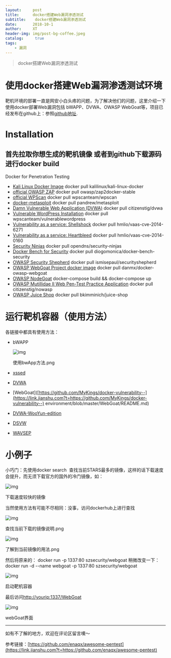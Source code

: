 ```yaml
---
layout:     post
title:      docker搭建Web漏洞渗透测试
subtitle:    docker搭建Web漏洞渗透测试
date:       2018-10-1
author:     XT
header-img: img/post-bg-coffee.jpeg
catalog: 	 true
tags:
    - 漏洞
---
```



> docker搭建Web漏洞渗透测试

# 使用docker搭建Web漏洞渗透测试环境



靶机环境的部署一直是网安小白头疼的问题，为了解决他们的问题，这里介绍一下使用docker部署Web漏洞包括 bWAPP、DVWA、OWASP WebGoat等，项目已经发布在github上：参照[github地址](https://link.jianshu.com?t=https://github.com/MyKings/docker-vulnerability-environment).
 <h1>Installation</h1>
 <h2>首先拉取你想生成的靶机镜像
 或者到github下载源码进行docker build</h2>
 Docker for Penetration Testing

- [Kali Linux Docker Image](https://link.jianshu.com?t=https://www.kali.org/news/official-kali-linux-docker-images/)
   docker pull kalilinux/kali-linux-docker
- [official OWASP ZAP](https://link.jianshu.com?t=https://github.com/zaproxy/zaproxy)
   docker pull owasp/zap2docker-stable
- [official WPScan](https://link.jianshu.com?t=https://hub.docker.com/r/wpscanteam/wpscan/)
   docker pull wpscanteam/wpscan
- [docker-metasploit](https://link.jianshu.com?t=https://hub.docker.com/r/pandrew/metasploit/)
   docker pull pandrew/metasploit
- [Damn Vulnerable Web Application (DVWA)](https://link.jianshu.com?t=https://hub.docker.com/r/citizenstig/dvwa/)
   docker pull citizenstig/dvwa
- [Vulnerable WordPress Installation](https://link.jianshu.com?t=https://hub.docker.com/r/wpscanteam/vulnerablewordpress/)
   docker pull wpscanteam/vulnerablewordpress
- [Vulnerability as a service: Shellshock](https://link.jianshu.com?t=https://hub.docker.com/r/hmlio/vaas-cve-2014-6271/)
   docker pull hmlio/vaas-cve-2014-6271
- [Vulnerability as a service: Heartbleed](https://link.jianshu.com?t=https://hub.docker.com/r/hmlio/vaas-cve-2014-0160/)
   docker pull hmlio/vaas-cve-2014-0160
- [Security Ninjas](https://link.jianshu.com?t=https://hub.docker.com/r/opendns/security-ninjas/)
   docker pull opendns/security-ninjas
- [Docker Bench for Security](https://link.jianshu.com?t=https://hub.docker.com/r/diogomonica/docker-bench-security/)
   docker pull diogomonica/docker-bench-security
- [OWASP Security Shepherd](https://link.jianshu.com?t=https://hub.docker.com/r/ismisepaul/securityshepherd/)
   docker pull ismisepaul/securityshepherd
- [OWASP WebGoat Project docker image](https://link.jianshu.com?t=https://hub.docker.com/r/danmx/docker-owasp-webgoat/)
   docker pull danmx/docker-owasp-webgoat
- [OWASP NodeGoat](https://link.jianshu.com?t=https://github.com/owasp/nodegoat#option-3---run-nodegoat-on-docker)
   docker-compose build && docker-compose up
- [OWASP Mutillidae II Web Pen-Test Practice Application](https://link.jianshu.com?t=https://hub.docker.com/r/citizenstig/nowasp/)
   docker pull citizenstig/nowasp
- [OWASP Juice Shop](https://link.jianshu.com?t=https://github.com/bkimminich/juice-shop#docker-container--)
   docker pull bkimminich/juice-shop

# 运行靶机容器（使用方法）

各链接中都具有使用方法：

- bWAPP

   

  ![img](https://upload-images.jianshu.io/upload_images/5765738-354cf1f5f057cdf4.png?imageMogr2/auto-orient/strip%7CimageView2/2/w/745/format/webp) 

  使用bwApp方法.png

- [xssed](https://link.jianshu.com?t=https://github.com/MyKings/docker-vulnerability-environment/blob/master/xssed/README.md)

- [DVWA](https://link.jianshu.com?t=https://github.com/MyKings/docker-vulnerability-environment/blob/master/DVWA/README.md)

- [WebGoat]([https://github.com/MyKings/docker-vulnerability--](https://link.jianshu.com?t=https://github.com/MyKings/docker-vulnerability--)
   environment/blob/master/WebGoat/README.md)

- [DVWA-WooYun-edition](https://link.jianshu.com?t=https://github.com/MyKings/docker-vulnerability-environment/blob/master/DVWA-WooYun-edition/README.md)

- [DSVW](https://link.jianshu.com?t=https://github.com/MyKings/docker-vulnerability-environment/blob/master/DSVW/README.md)

- [WAVSEP](https://link.jianshu.com?t=https://github.com/MyKings/docker-vulnerability-environment/blob/master/WAVSEP/README.md)

# 小例子

小巧门：先使用docker search <image> 查找当前STARS最多的镜像，这样的话下载速度会提升，而无须下载官方的国外的冷门镜像，如：

![img](https://upload-images.jianshu.io/upload_images/5765738-76b2bb2aae761ae1.png?imageMogr2/auto-orient/strip%7CimageView2/2/w/1000/format/webp)

下载速度较快的镜像

 

当然使用方法有可能不尽相同：没事，访问dockerhub上进行查找

![img](https://upload-images.jianshu.io/upload_images/5765738-59433814670f50bc.png?imageMogr2/auto-orient/strip%7CimageView2/2/w/580/format/webp)

查找当前下载的镜像说明.png

![img](https://upload-images.jianshu.io/upload_images/5765738-4159668047597820.png?imageMogr2/auto-orient/strip%7CimageView2/2/w/1000/format/webp)

了解到当前镜像的用法.png

然后将原来的： docker run -p 1337:80 szsecurity/webgoat
 稍微改变一下：docker run -d --name webgoat  -p 1337:80 szsecurity/webgoat

![img](https://upload-images.jianshu.io/upload_images/5765738-5890da81c41e5dd2.png?imageMogr2/auto-orient/strip%7CimageView2/2/w/1000/format/webp)

启动靶机容器

最后访问[http://yourip:1337/WebGoat](https://link.jianshu.com?t=http://yourip:1337/WebGoat)

![img](https://upload-images.jianshu.io/upload_images/5765738-52c54e613c8bed3d.png?imageMogr2/auto-orient/strip%7CimageView2/2/w/759/format/webp)

webGoat界面

------

如有不了解的地方，欢迎在评论区留言噢～

参考链接：[https://github.com/enaqx/awesome-pentest](https://link.jianshu.com?t=https://github.com/enaqx/awesome-pentest)

 